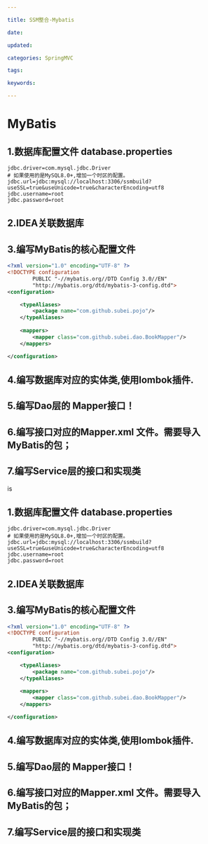```yaml
---

title: SSM整合-Mybatis

date: 

updated: 

categories: SpringMVC

tags: 

keywords: 

---
```

# MyBatis

## 1.数据库配置文件 **database.properties**

``` properties
jdbc.driver=com.mysql.jdbc.Driver
# 如果使用的是MySQL8.0+,增加一个时区的配置。
jdbc.url=jdbc:mysql://localhost:3306/ssmbuild?useSSL=true&useUnicode=true&characterEncoding=utf8
jdbc.username=root
jdbc.password=root

```

## 2.IDEA关联数据库

## 3.编写MyBatis的核心配置文件

```xml
<?xml version="1.0" encoding="UTF-8" ?>
<!DOCTYPE configuration
        PUBLIC "-//mybatis.org//DTD Config 3.0//EN"
        "http://mybatis.org/dtd/mybatis-3-config.dtd">
<configuration>

    <typeAliases>
        <package name="com.github.subei.pojo"/>
    </typeAliases>
    
    <mappers>
        <mapper class="com.github.subei.dao.BookMapper"/>
    </mappers>

</configuration>

```

## 4.编写数据库对应的实体类,使用lombok插件.

## 5.编写Dao层的 Mapper接口！

## 6.编写接口对应的Mapper.xml 文件。需要导入MyBatis的包；

## 7.编写Service层的接口和实现类

is

## 1.数据库配置文件 **database.properties**

``` properties
jdbc.driver=com.mysql.jdbc.Driver
# 如果使用的是MySQL8.0+,增加一个时区的配置。
jdbc.url=jdbc:mysql://localhost:3306/ssmbuild?useSSL=true&useUnicode=true&characterEncoding=utf8
jdbc.username=root
jdbc.password=root

```

## 2.IDEA关联数据库

## 3.编写MyBatis的核心配置文件

```xml
<?xml version="1.0" encoding="UTF-8" ?>
<!DOCTYPE configuration
        PUBLIC "-//mybatis.org//DTD Config 3.0//EN"
        "http://mybatis.org/dtd/mybatis-3-config.dtd">
<configuration>

    <typeAliases>
        <package name="com.github.subei.pojo"/>
    </typeAliases>
    
    <mappers>
        <mapper class="com.github.subei.dao.BookMapper"/>
    </mappers>

</configuration>

```

## 4.编写数据库对应的实体类,使用lombok插件.

## 5.编写Dao层的 Mapper接口！

## 6.编写接口对应的Mapper.xml 文件。需要导入MyBatis的包；

## 7.编写Service层的接口和实现类